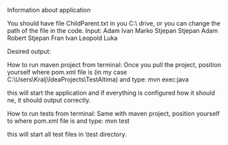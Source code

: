 Information about application

You should have file ChildParent.txt in you C:\ drive, or you can change the path of the file in the code.
Input:
Adam Ivan
Marko Stjepan
Stjepan Adam
Robert Stjepan
Fran Ivan
Leopold Luka

Desired output:


How to run maven project from terminal:
Once you pull the project, position yourself where pom.xml file is (in my case C:\Users\Kralj\IdeaProjects\TestAltima) and type:
mvn exec:java

this will start the application and if everything is configured how it should ne, it should output correctly.

How to run tests from terminal:
Same with maven project, position yourself to where pom.xml file is and type:
mvn test

this will start all test files in \test directory.
